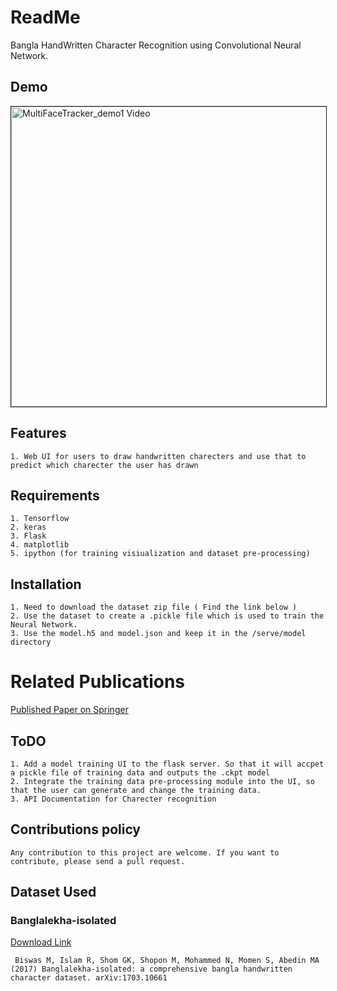 # ReadMe
Bangla HandWritten Character Recognition using Convolutional Neural Network.
## Demo
<a href="http://www.youtube.com/watch?feature=player_embedded&v=Qlb5WslbaXM" target="_blank"><img src="http://img.youtube.com/vi/Qlb5WslbaXM/0.jpg" 
alt="MultiFaceTracker_demo1 Video" width="640" height="480" border="1" /></a>

## Features
    1. Web UI for users to draw handwritten charecters and use that to predict which charecter the user has drawn

## Requirements
    1. Tensorflow
    2. keras
    3. Flask
    4. matplotlib
    5. ipython (for training visiualization and dataset pre-processing)

## Installation
    1. Need to download the dataset zip file ( Find the link below )
    2. Use the dataset to create a .pickle file which is used to train the Neural Network.
    3. Use the model.h5 and model.json and keep it in the /serve/model directory
    

# Related Publications
  <a href="https://doi.org/10.1007/978-981-13-0277-0_13" target="_blank">Published Paper on Springer</a>

## ToDO 
    1. Add a model training UI to the flask server. So that it will accpet a pickle file of training data and outputs the .ckpt model
    2. Integrate the training data pre-processing module into the UI, so that the user can generate and change the training data.
    3. API Documentation for Charecter recognition

## Contributions policy
    Any contribution to this project are welcome. If you want to contribute, please send a pull request.
    

  
## Dataset Used
### Banglalekha-isolated
  <a href="https://drive.google.com/file/d/0B23jlE3bGNoWODFyV0VpVVE5STA/view?usp=sharing" target="_blank">Download Link</a>

     Biswas M, Islam R, Shom GK, Shopon M, Mohammed N, Momen S, Abedin MA (2017) Banglalekha-isolated: a comprehensive bangla handwritten character dataset. arXiv:1703.10661
  
